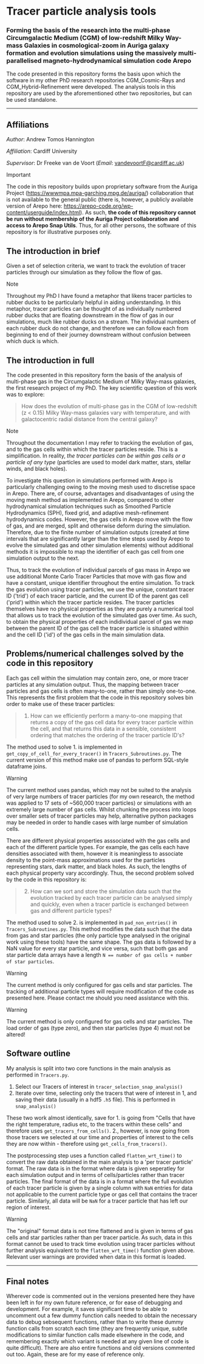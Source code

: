 # Tracer particle analysis tools
### Forming the basis of the research into the multi-phase Circumgalactic Medium (CGM) of low-redshift Milky Way-mass Galaxies in cosmological-zoom in Auriga galaxy formation and evolution simulations using the massively multi-parallelised magneto-hydrodynamical simulation code Arepo
The code presented in this repository forms the basis upon which the software in my other PhD research repositories CGM_Cosmic-Rays and CGM_Hybrid-Refinement were developed. The analysis tools in this repository are used by the aforementioned other two repositories, but can be used standalone.

---

## Affiliations
*Author*: Andrew Tomos Hannington

*Affiliation*: Cardiff University

*Supervisor*: Dr Freeke van de Voort (*Email*: vandevoortF@cardiff.ac.uk)

> [!IMPORTANT]
> The code in this repository builds upon proprietary software from the Auriga Project (https://wwwmpa.mpa-garching.mpg.de/auriga/) collaboration that is not available to the general public (there is, however, a publicly available version of Arepo here: https://arepo-code.org/wp-content/userguide/index.html). As such, **the code of this repository cannot be run without membership of the Auriga Project collaboration and access to Arepo Snap Utils**. Thus, for all other persons, the software of this repository is for illustrative purposes only.

## The introduction in brief
Given a set of selection criteria, we want to track the evolution of tracer particles through our simulation as they follow the flow of gas.

> [!NOTE]
> Throughout my PhD I have found a metaphor that likens tracer particles to rubber ducks to be particularly helpful in aiding understanding. In this metaphor, tracer particles can be thought of as individually numbered rubber ducks that are floating downstream in the flow of gas in our simulations, much like rubber ducks on a stream. The individual numbers of each rubber duck do not change, and therefore we can follow each from beginning to end of their journey downstream without confusion between which duck is which.

## The introduction in full
The code presented in this repository form the basis of the analysis of multi-phase gas in the Circumgalactic Medium of Milky Way-mass galaxies, the first research project of my PhD. The key scientific question of this work was to explore:
> How does the evolution of multi-phase gas in the CGM of low-redshift (z < 0.15) Milky Way-mass galaxies vary with temperature, and with galactocentric radial distance from the central galaxy?

> [!NOTE]
> Throughout the documentation I may refer to tracking the evolution of gas, and to the gas cells within which the tracer particles reside. This is a simplification. In reality, _the tracer particles can be within gas cells or a particle of any type_ (particles are used to model dark matter, stars, stellar winds, and black holes).

To investigate this question in simulations performed with Arepo is particularly challenging owing to the moving mesh used to discretise space in Arepo. There are, of course, advantages and disadvantages of using the moving mesh method as implemented in Arepo, compared to other hydrodynamical simulation techniques such as Smoothed Particle Hydrodynamics (SPH), fixed grid, and adaptive mesh-refinement hydrodynamics codes. However, the gas cells in Arepo move with the flow of gas, and are merged, split and otherwise deform during the simulation. Therefore, due to the finite number of simulation outputs (created at time intervals that are significantly larger than the time steps used by Arepo to evolve the simulated gas and other simulation elements) without additional methods it is impossible to map the identifier of each gas cell from one simulation output to the next. 

Thus, to track the evolution of individual parcels of gas mass in Arepo we use additional Monte Carlo Tracer Particles that move with gas flow and have a constant, unique identifier throughout the entire simulation. To track the gas evolution using tracer particles, we use the unique, constant tracer ID ('trid') of each tracer particle, and the current ID of the parent gas cell ('prid') within which the tracer particle resides. The tracer particles themselves have no physical properties as they are purely a numerical tool that allows us to track the evolution of the simulated gas over time. As such, to obtain the physical properties of each indidividual parcel of gas we map between the parent ID of the gas cell the tracer particle is situated within and the cell ID ('id') of the gas cells in the main simulation data. 

## Problems/numerical challenges solved by the code in this repository 
Each gas cell within the simulation may contain zero, one, or more tracer particles at any simulation output. Thus, the mapping between tracer particles and gas cells is often many-to-one, rather than simply one-to-one. This represents the first problem that the code in this repository solves bin order to make use of these tracer particles:

> 1. How can we efficiently perform a many-to-one mapping that returns a copy of the gas cell data for every tracer particle within the cell, and that returns this data in a sensible, consistent ordering that matches the ordering of the tracer particle ID's?

The method used to solve 1. is implemented in `get_copy_of_cell_for_every_tracer()` in `Tracers_Subroutines.py`. The current version of this method make use of pandas to perform SQL-style dataframe joins.
> [!WARNING]
> The current method uses pandas, which may not be suited to the analysis of very large numbers of tracer particles (for my own research, the method was applied to 17 sets of ~560,000 tracer particles) or simulations with an extremely large number of gas cells. Whilst chunking the process into loops over smaller sets of tracer particles may help, alternative python packages may be needed in order to handle cases with large number of simulation cells.

There are different physical properties asssociated with the gas cells and each of the different particle types. For example, the gas cells each have densities associated with them, however it is meaningless to associate density to the point-mass approximations used for the particles representing stars, dark matter, and black holes. As such, the lengths of each physical property vary accordingly. Thus, the second problem solved by the code in this repository is:

> 2. How can we sort and store the simulation data such that the evolution tracked by each tracer particle can be analysed simply and quickly, even when a tracer particle is exchanged between gas and different particle types?

The method used to solve 2. is implemented in `pad_non_entries()` in `Tracers_Subroutines.py`. This method modifies the data such that the data from gas and star particles (the only particle type analysed in the original work using these tools) have the same shape. The gas data is followed by a NaN value for every star particle, and vice versa, such that both gas and star particle data arrays have a length `N == number of gas cells + number of star particles`.
> [!WARNING]
> The current method is only configured for gas cells and star particles. The tracking of additional particle types will require modification of the code as presented here. Please contact me should you need assistance with this.

> [!WARNING]
> The current method is only configured for gas cells and star particles. The load order of gas (type zero), and then star particles (type 4) must not be altered!

## Software outline
My analysis is split into two core functions in the main analysis as performed in `Tracers.py`.
1. Select our Tracers of interest in `tracer_selection_snap_analysis()`
2. Iterate over time, selecting only the tracers that were of interest in 1,
   and saving their data (usually in a hdf5 `.h5` file). This is performed in
   `snap_analysis()`

These two work almost identically, save for 1. is going from "Cells that have
the right temperature, radius etc, to the tracers within these cells" and
therefore uses `get_tracers_from_cells()`. 2., however, is now going from those
tracers we selected at our time and properties of interest to the cells they
are now within - therefore using `get_cells_from_tracers()`.

The postprocessing step uses a function called `flatten_wrt_time()` to convert the raw data obtained in the main analysis to a 'per tracer particle' format. The raw data is in the format where data is given seperatley for each simulation output and in terms of cells/particles rather than tracer particles. The final format of the data is in a format where the full evolution of each tracer particle is given by a single column with `NaN` entries for data not applicable to the current particle type or gas cell that contains the tracer particle. Similarly, all data will be `NaN` for a tracer particle that has left our region of interest.

> [!WARNING]
> The "original" format data is not time flattened and is given in terms of gas cells and star particles rather than per tracer particle. As such, data in this format cannot be used to track time evolution using tracer particles without further analysis equivalent to the `flatten_wrt_time()` function given above. Relevant user warnings are provided when data in this format is loaded. 

---

## Final notes
Wherever code is commented out in the versions presented here they have been left in for my own future reference, or for ease of debugging and development. For example, it saves significant time to be able to uncomment out a few dummy function calls needed to obtain the necessary data to debug sebsequent functions, rather than to write these dummy function calls from scratch each time (they are frequently unique, subtle modifications to similar function calls made elsewhere in the code, and remembering exactly which variant is needed at any given line of code is quite difficult). There are also entire functions and old versions commented out too. Again, these are for my ease of reference only.